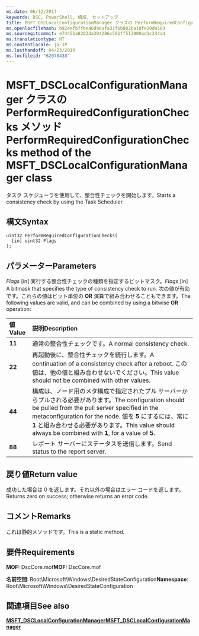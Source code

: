 ```yaml
---
ms.date: 06/12/2017
keywords: DSC, PowerShell, 構成, セットアップ
title: MSFT_DSCLocalConfigurationManager クラスの PerformRequiredConfigurationChecks メソッド
ms.openlocfilehash: b92eefb7fbea6d96afa31f6b802ba10fe20d4103
ms.sourcegitcommit: e7445ba8203da304286c591ff513900ad1c244a4
ms.translationtype: HT
ms.contentlocale: ja-JP
ms.lasthandoff: 04/23/2019
ms.locfileid: "62078438"
---
```

# <a name="performrequiredconfigurationchecks-method-of-the-msftdsclocalconfigurationmanager-class"></a><span data-ttu-id="a6188-103">MSFT_DSCLocalConfigurationManager クラスの PerformRequiredConfigurationChecks メソッド</span><span class="sxs-lookup"><span data-stu-id="a6188-103">PerformRequiredConfigurationChecks method of the MSFT_DSCLocalConfigurationManager class</span></span>

<span data-ttu-id="a6188-104">タスク スケジューラを使用して、整合性チェックを開始します。</span><span class="sxs-lookup"><span data-stu-id="a6188-104">Starts a consistency check by using the Task Scheduler.</span></span>

## <a name="syntax"></a><span data-ttu-id="a6188-105">構文</span><span class="sxs-lookup"><span data-stu-id="a6188-105">Syntax</span></span>

```mof
uint32 PerformRequiredConfigurationChecks(
  [in] uint32 Flags
);
```

## <a name="parameters"></a><span data-ttu-id="a6188-106">パラメーター</span><span class="sxs-lookup"><span data-stu-id="a6188-106">Parameters</span></span>

<span data-ttu-id="a6188-107">*Flags* \[in\] 実行する整合性チェックの種類を指定するビットマスク。</span><span class="sxs-lookup"><span data-stu-id="a6188-107">*Flags* \[in\] A bitmask that specifies the type of consistency check to run.</span></span> <span data-ttu-id="a6188-108">次の値が有効です。これらの値はビット単位の **OR** 演算で組み合わせることもできます。</span><span class="sxs-lookup"><span data-stu-id="a6188-108">The following values are valid, and can be combined by using a bitwise **OR** operation:</span></span>

|<span data-ttu-id="a6188-109">値</span><span class="sxs-lookup"><span data-stu-id="a6188-109">Value</span></span> |<span data-ttu-id="a6188-110">説明</span><span class="sxs-lookup"><span data-stu-id="a6188-110">Description</span></span> |
|:--- |:---|
|<span data-ttu-id="a6188-111">**1**</span><span class="sxs-lookup"><span data-stu-id="a6188-111">**1**</span></span> | <span data-ttu-id="a6188-112">通常の整合性チェックです。</span><span class="sxs-lookup"><span data-stu-id="a6188-112">A normal consistency check.</span></span> |
|<span data-ttu-id="a6188-113">**2**</span><span class="sxs-lookup"><span data-stu-id="a6188-113">**2**</span></span> | <span data-ttu-id="a6188-114">再起動後に、整合性チェックを続行します。</span><span class="sxs-lookup"><span data-stu-id="a6188-114">A continuation of a consistency check after a reboot.</span></span> <span data-ttu-id="a6188-115">この値は、他の値と組み合わせないでください。</span><span class="sxs-lookup"><span data-stu-id="a6188-115">This value should not be combined with other values.</span></span> |
|<span data-ttu-id="a6188-116">**4**</span><span class="sxs-lookup"><span data-stu-id="a6188-116">**4**</span></span> | <span data-ttu-id="a6188-117">構成は、ノード用のメタ構成で指定されたプル サーバーからプルされる必要があります。</span><span class="sxs-lookup"><span data-stu-id="a6188-117">The configuration should be pulled from the pull server specified in the metaconfiguration for the node.</span></span> <span data-ttu-id="a6188-118">値を **5** にするには、常に **1** と組み合わせる必要があります。</span><span class="sxs-lookup"><span data-stu-id="a6188-118">This value should always be combined with **1**, for a value of **5**.</span></span> |
|<span data-ttu-id="a6188-119">**8**</span><span class="sxs-lookup"><span data-stu-id="a6188-119">**8**</span></span> | <span data-ttu-id="a6188-120">レポート サーバーにステータスを送信します。</span><span class="sxs-lookup"><span data-stu-id="a6188-120">Send status to the report server.</span></span> |

## <a name="return-value"></a><span data-ttu-id="a6188-121">戻り値</span><span class="sxs-lookup"><span data-stu-id="a6188-121">Return value</span></span>

<span data-ttu-id="a6188-122">成功した場合は 0 を返します。それ以外の場合はエラー コードを返します。</span><span class="sxs-lookup"><span data-stu-id="a6188-122">Returns zero on success; otherwise returns an error code.</span></span>

## <a name="remarks"></a><span data-ttu-id="a6188-123">コメント</span><span class="sxs-lookup"><span data-stu-id="a6188-123">Remarks</span></span>

<span data-ttu-id="a6188-124">これは静的メソッドです。</span><span class="sxs-lookup"><span data-stu-id="a6188-124">This is a static method.</span></span>

## <a name="requirements"></a><span data-ttu-id="a6188-125">要件</span><span class="sxs-lookup"><span data-stu-id="a6188-125">Requirements</span></span>

<span data-ttu-id="a6188-126">**MOF:** DscCore.mof</span><span class="sxs-lookup"><span data-stu-id="a6188-126">**MOF:** DscCore.mof</span></span>

<span data-ttu-id="a6188-127">**名前空間**: Root\Microsoft\Windows\DesiredStateConfiguration</span><span class="sxs-lookup"><span data-stu-id="a6188-127">**Namespace**: Root\Microsoft\Windows\DesiredStateConfiguration</span></span>

## <a name="see-also"></a><span data-ttu-id="a6188-128">関連項目</span><span class="sxs-lookup"><span data-stu-id="a6188-128">See also</span></span>

[<span data-ttu-id="a6188-129">**MSFT_DSCLocalConfigurationManager**</span><span class="sxs-lookup"><span data-stu-id="a6188-129">**MSFT_DSCLocalConfigurationManager**</span></span>](msft-dsclocalconfigurationmanager.md)